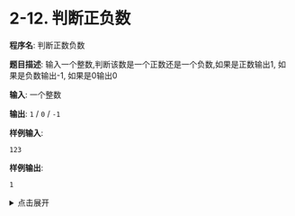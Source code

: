 # 2-12. 判断正负数

**程序名**: 判断正数负数

**题目描述**: 输入一个整数,判断该数是一个正数还是一个负数,如果是正数输出1, 如果是负数输出-1, 如果是0输出0

**输入**: 一个整数

**输出**: `1` / `0` / `-1`

**样例输入**:
```text
123
```

**样例输出**:
```text
1
```

<details>
<summary>点击展开</summary>

```cpp
#include <iostream>
using namespace std;

int main() {
    int a;
    cin >> a;
    if (a > 0) {
        cout << 1 << endl;
    } else if (a < 0) {
        cout << -1 << endl;
    } else {
        cout << 0 << endl;
    }
    return 0;
}
```

```output
< 123
> 1
```

</details>